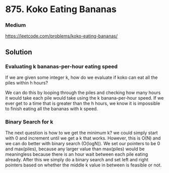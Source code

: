 # 875. Koko Eating Bananas

### Medium

https://leetcode.com/problems/koko-eating-bananas/

## Solution

### Evaluating k bananas-per-hour eating speed

If we are given some integer k, how do we evaluate if koko can eat all the piles within h hours?

We can do this by looping through the piles and checking how many hours it would take each pile would take using the k banana-per-hour speed. If we ever get to a time that is greater than the h hours, we know it is impossible to finish eating all the bananas with k speed.

### Binary Search for k

The next question is how to we get the minimum k? we could simply start with 0 and increment until we get a k that works. However, this is O(N) and we can do better with binary search (O(logN)). We set our pointers to be 0 and max(piles), because any larger value than max(piles) would be meaningless because there is an hour wait between each pile eating already. After this we simply do a binary search and set left and right pointers based on whether the middle k value in between is feasible or not.

